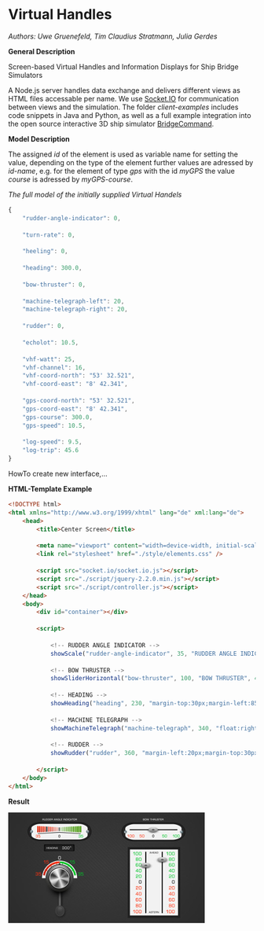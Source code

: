 Virtual Handles
===============

*Authors: Uwe Gruenefeld, Tim Claudius Stratmann, Julia Gerdes*

**General Description**

Screen-based Virtual Handles and Information Displays for Ship Bridge Simulators

A Node.js server handles data exchange and delivers different views as HTML files accessable per name.
We use [Socket.IO](https://github.com/socketio/socket.io) for communication between views and the simulation.
The folder *client-examples* includes code snippets in Java and Python, as well as a full example integration into the open source interactive 3D ship simulator [BridgeCommand](https://github.com/bridgecommand/bc).

**Model Description**

The assigned *id* of the element is used as variable name for setting the value, depending on the type of the element further values are adressed by *id*-*name*, e.g. for the element of type *gps* with the id *myGPS* the value *course* is adressed by *myGPS-course*.

*The full model of the initially supplied Virtual Handels*
```javascript
{
	"rudder-angle-indicator": 0,
	
	"turn-rate": 0,
	
	"heeling": 0,

	"heading": 300.0,

	"bow-thruster": 0,
	
	"machine-telegraph-left": 20,
	"machine-telegraph-right": 20,

	"rudder": 0,

	"echolot": 10.5,

	"vhf-watt": 25,
	"vhf-channel": 16,
	"vhf-coord-north": "53' 32.521",
	"vhf-coord-east": "8' 42.341",

	"gps-coord-north": "53' 32.521",
	"gps-coord-east": "8' 42.341",
	"gps-course": 300.0,
	"gps-speed": 10.5,

	"log-speed": 9.5,
	"log-trip": 45.6
}
```

HowTo create new interface,...

**HTML-Template Example**
```html
<!DOCTYPE html>
<html xmlns="http://www.w3.org/1999/xhtml" lang="de" xml:lang="de">
	<head>
		<title>Center Screen</title>
		
		<meta name="viewport" content="width=device-width, initial-scale=1.0, user-scalable=no" />
		<link rel="stylesheet" href="./style/elements.css" />
		
		<script src="socket.io/socket.io.js"></script>
		<script src="./script/jquery-2.2.0.min.js"></script>
		<script src="./script/controller.js"></script>
	</head>
	<body>
		<div id="container"></div>

		<script>
			
			<!-- RUDDER ANGLE INDICATOR -->
			showScale("rudder-angle-indicator", 35, "RUDDER ANGLE INDICATOR", 400, "margin-top:30px;");
			
			<!-- BOW THRUSTER -->
			showSliderHorizontal("bow-thruster", 100, "BOW THRUSTER", 400, "margin-top:30px;margin-left:195px;");
				
			<!-- HEADING -->
			showHeading("heading", 230, "margin-top:30px;margin-left:85px;");
			
			<!-- MACHINE TELEGRAPH -->
			showMachineTelegraph("machine-telegraph", 340, "float:right;margin-top:40px;margin-right:30px;", true);
			
			<!-- RUDDER -->
			showRudder("rudder", 360, "margin-left:20px;margin-top:30px;");
			
		</script>
	</body>
</html>
```
**Result**

![Sample Screen](server/image/Design-Center-Screen.jpg "Sample Screen")

